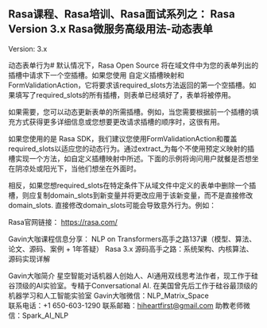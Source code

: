 ## Rasa课程、Rasa培训、Rasa面试系列之： Rasa Version 3.x Rasa微服务高级用法-动态表单

Version: 3.x      
 
动态表单行为#
默认情况下，Rasa Open Source 将在域文件中为您的表单列出的插槽中请求下一个空插槽。如果您使用 自定义插槽映射和FormValidationAction，它将要求该required_slots方法返回的第一个空插槽。如果填写了required_slots的所有插槽，则表单已经填好了，表单将被停用。

如果需要，您可以动态更新表单的所需插槽。例如，当您需要根据前一个插槽的填充方式获得更多详细信息或您想要更改请求插槽的顺序时，这很有用。

如果您使用的是 Rasa SDK，我们建议您使用FormValidationAction和覆盖required_slots以适应您的动态行为。通过extract_<slot name>为每个不使用预定义映射的插槽实现一个方法，如自定义插槽映射中所述。下面的示例将询问用户就餐是否想坐在阴凉处或阳光下，当他们想坐在外面时。


相反，如果您想required_slots在特定条件下从域文件中定义的表单中删除一个插槽，则应复制domain_slots到新变量并将更改应用于该新变量，而不是直接修改 domain_slots. 直接修改domain_slots可能会导致意外行为。例如：



Rasa官网链接： https://rasa.com/ 

Gavin大咖课程信息分享：
NLP on Transformers高手之路137课（模型、算法、论文、源码、案例 + 1年答疑）
Rasa 3.x 源码高手之路：系统架构、内核算法、源码实现详解



Gavin大咖简介
星空智能对话机器人创始人、AI通用双线思考法作者，现工作于硅谷顶级的AI实验室。专精于Conversational AI. 在美国曾先后工作于硅谷最顶级的机器学习和人工智能实验室 
Gavin大咖微信：NLP_Matrix_Space  
联系电话：+1 650-603-1290
联系邮箱：hiheartfirst@gmail.com
助教老师微信：Spark_AI_NLP  
